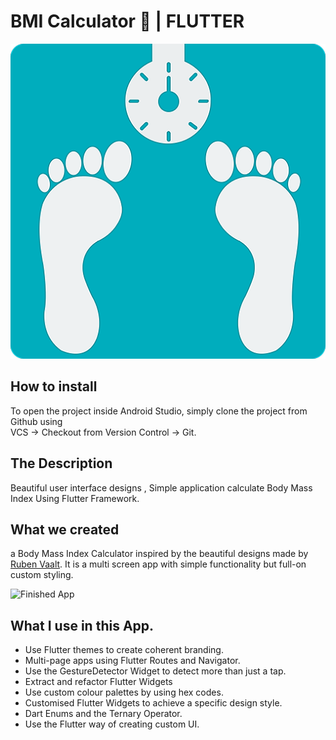 # BMI Calculator 💪 | FLUTTER  
![Finished App](https://github.com/SherifR2ft/Images/blob/master/Images/BMI-Calculator-icon.png)

## How to install

To open the project inside Android Studio, simply clone the project from Github using  
VCS → Checkout from Version Control → Git.

## The Description

Beautiful user interface designs , Simple application calculate Body Mass Index Using Flutter Framework.  


## What we created

a Body Mass Index Calculator inspired by the beautiful designs made by [Ruben Vaalt](https://dribbble.com/shots/4585382-Simple-BMI-Calculator). It is a multi screen app with simple functionality but full-on custom styling. 

![Finished App](https://github.com/SherifR2ft/Images/blob/master/Images/BMI-Calculator-Flutter.gif)

## What I use in this App. 

- Use Flutter themes to create coherent branding. 
- Multi-page apps using Flutter Routes and Navigator.
- Use the GestureDetector Widget to detect more than just a tap.
- Extract and refactor Flutter Widgets
- Use custom colour palettes by using hex codes.
- Customised Flutter Widgets to achieve a specific design style.
- Dart Enums and the Ternary Operator.
- Use the Flutter way of creating custom UI.
